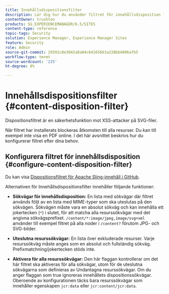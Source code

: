 ```yaml
---
title: Innehållsdispositionsfilter
description: Lär dig hur du använder filtret för innehållsdisposition för att förhindra XSS-attacker.
contentOwner: trushton
products: SG_EXPERIENCEMANAGER/6.5/SITES
content-type: reference
topic-tags: Security
solution: Experience Manager, Experience Manager Sites
feature: Security
role: Admin
source-git-commit: 29391c8e3042a8a04c64165663a228bb4886afb5
workflow-type: tm+mt
source-wordcount: '225'
ht-degree: 0%

---
```


# Innehållsdispositionsfilter {#content-disposition-filter}

Dispositionsfiltret är en säkerhetsfunktion mot XSS-attacker på SVG-filer.

När filtret har installerats blockeras åtkomsten till alla resurser. Du kan till exempel inte visa en PDF online. I det här avsnittet beskrivs hur du konfigurerar filtret efter dina behov.

## Konfigurera filtret för innehållsdisposition {#configure-content-disposition-filter}

Du kan visa [Dispositionsfiltret för Apache Sling-innehåll i GitHub](https://github.com/apache/sling-org-apache-sling-security/blob/master/src/main/java/org/apache/sling/security/impl/ContentDispositionFilterConfiguration.java).

Alternativen för Innehållsdispositionsfilter innehåller följande funktioner:

* **Sökvägar för innehållsdisposition:** En lista med sökvägar där filtret används följt av en lista med MIME-typer som ska uteslutas på den sökvägen. Sökvägen måste vara en absolut sökväg och kan innehålla ett jokertecken (`*`) i slutet, för att matcha alla resurssökvägar med det angivna sökvägsprefixet. `/content/*:image/jpeg,image/svg+xml` använder till exempel filtret på alla noder i `/content?` förutom JPG- och SVG-bilder.

* **Uteslutna resurssökvägar:** En lista över exkluderade resurser. Varje resurssökväg måste anges som en absolut och fullständig sökväg. Prefixmatchning/jokertecken stöds inte.

* **Aktivera för alla resurssökvägar:** Den här flaggan kontrollerar om det här filtret ska aktiveras för alla sökvägar, utom för de uteslutna sökvägarna som definieras av Undantagna resurssökvägar. Om du anger flaggan som true ignoreras innehållets dispositionssökvägar. Oberoende av konfigurationen täcks bara resurssökvägar som innehåller egenskapen `jcr:data` eller `jcr:content/jcr:data`.
